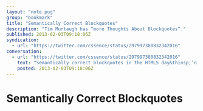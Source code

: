 ```yaml
---
layout: "note.pug"
group: "bookmark"
title: "Semantically Correct Blockquotes"
description: "Tim Murtaugh has “more Thoughts About Blockquotes”."
published: 2013-02-03T09:18:06Z
syndication:
  - url: "https://twitter.com/cssence/status/297997380832342016"
conversation:
  - url: "https://twitter.com/cssence/status/297997380832342016"
    text: "Semantically correct blockquotes in the HTML5 day&thinsp;’n’&thinsp;age [alistapart.com/blog/post/more-thoughts-about-blockquotes-than-are-strictly-required](http://alistapart.com/blog/post/more-thoughts-about-blockquotes-than-are-strictly-required) via [@AListApart](https://twitter.com/alistapart)"
    posted: 2013-02-03T09:18:06Z
---
```


# Semantically Correct Blockquotes
